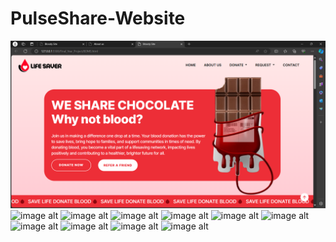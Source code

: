 # PulseShare-Website
![image alt](https://github.com/anjaliGH24/PulseShare-Website/blob/7fed4255e5266c7d88b16c85e351ce8f5e3832c5/Screenshot%202024-04-19%20204038.png)
![image alt]()
![image alt]()
![image alt]()
![image alt]()
![image alt]()
![image alt]()
![image alt]()
![image alt]()
![image alt]()
![image alt]()
